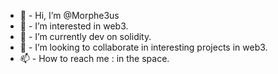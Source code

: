 - 👋 - Hi, I’m @Morphe3us
- 👀 - I’m interested in web3.
- 🌱 - I’m currently dev on solidity.
- 💞️ - I’m looking to collaborate in interesting projects in web3.
- 📫 - How to reach me : in the space.

<!---
Morphe3us/Morphe3us is a ✨ special ✨ repository because its `README.md` (this file) appears on your GitHub profile.
You can click the Preview link to take a look at your changes.
--->
